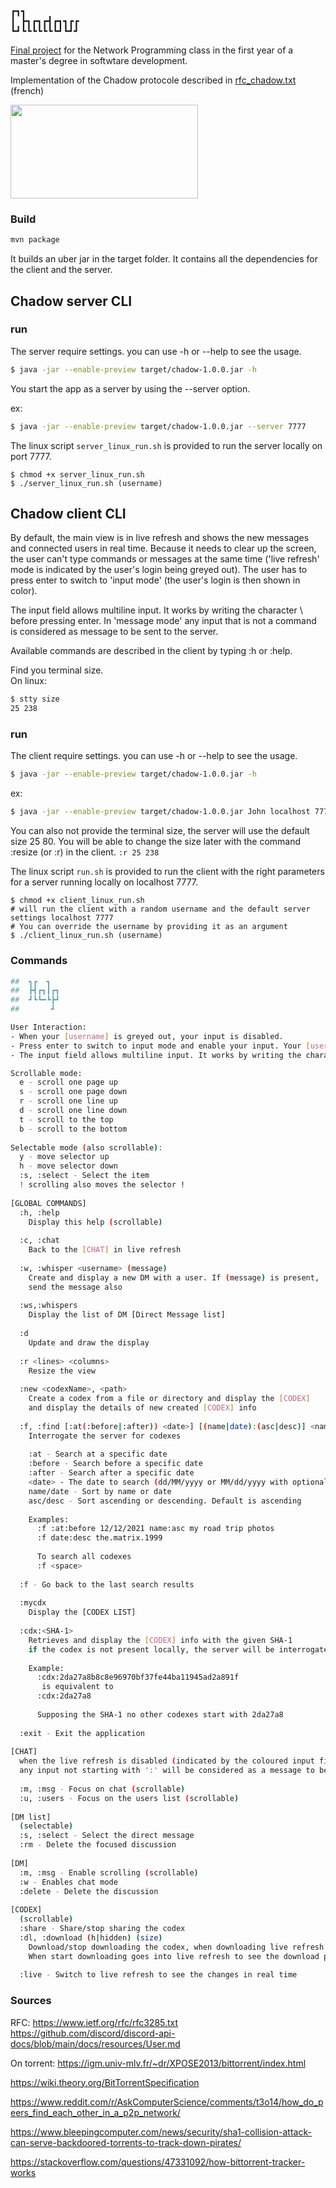 <pre>
┏┓┓
┃ ┣┓┏┓┏┫┏┓┓┏┏
┗┛┗┗┗┗┗┗┗┛┗┛┛
</pre>


[Final project](http://igm.univ-mlv.fr/coursprogreseau/tds/projet2024.html) for the Network Programming class in the first year of a master's degree in softwtare development.

Implementation of the Chadow protocole described in [rfc_chadow.txt](./doc/rfc_chadow.txt) (french)


<img src="https://gitlab.com/4nt0ineB/chadow-bastos-sebbah/-/raw/b3ad80c5d58557ee1909c365c47786c469218c8b/img/chadow-chat.png" height="150" width="300"/>



### Build
```sh
mvn package
```
It builds an uber jar in the target folder. It contains all the dependencies for the client and the server.

## Chadow server CLI

### run
The server require settings. you can use -h or --help to see the usage.
```sh
$ java -jar --enable-preview target/chadow-1.0.0.jar -h
```
You start the app as a server by using the --server option.

ex:
```sh
$ java -jar --enable-preview target/chadow-1.0.0.jar --server 7777
```

The linux script `server_linux_run.sh` is provided to run the server locally on port 7777.
```shell
$ chmod +x server_linux_run.sh
$ ./server_linux_run.sh (username)
```

## Chadow client CLI

By default, the main view is in live refresh and shows the new messages and connected users in real time.
Because it needs to clear up the screen, the user can't type commands or messages at the same time 
('live refresh' mode is indicated by the user's login being greyed out).
The user has to press enter to switch to 'input mode' (the user's login is then shown in color).

The input field allows multiline input. It works by writing the character \ before pressing enter. 
In 'message mode' any input that is not a command is considered as message to be sent to the server.

Available commands are described in the client by typing :h or :help.

Find you terminal size. <br>
On linux:
```sh
$ stty size
25 238
```

### run
The client require settings. you can use -h or --help to see the usage.
```sh
$ java -jar --enable-preview target/chadow-1.0.0.jar -h
```
ex:

```sh
$ java -jar --enable-preview target/chadow-1.0.0.jar John localhost 7777 25 238
```
You can also not provide the terminal size, the server will use the default size 25 80.
You will be able to change the size later with the command :resize (or :r) in the client. 
``` :r 25 238 ```

The linux script `run.sh` is provided to run the client with the right parameters for a server running locally 
on localhost 7777.
```shell
$ chmod +x client_linux_run.sh
# will run the client with a random username and the default server settings localhost 7777
# You can override the username by providing it as an argument
$ ./client_linux_run.sh (username)
```


### Commands

```sh
##  ┓┏  ┓
##  ┣┫┏┓┃┏┓
##  ┛┗┗━┗┣┛
##       ┛

User Interaction:
- When your [username] is greyed out, your input is disabled.
- Press enter to switch to input mode and enable your input. Your [username] will be colored.
- The input field allows multiline input. It works by writing the character \ before pressing enter.s

Scrollable mode:
  e - scroll one page up
  s - scroll one page down
  r - scroll one line up
  d - scroll one line down
  t - scroll to the top
  b - scroll to the bottom
  
Selectable mode (also scrollable):
  y - move selector up
  h - move selector down
  :s, :select - Select the item
  ! scrolling also moves the selector !
  
[GLOBAL COMMANDS]
  :h, :help
    Display this help (scrollable)
    
  :c, :chat
    Back to the [CHAT] in live refresh
    
  :w, :whisper <username> (message)
    Create and display a new DM with a user. If (message) is present,
    send the message also
    
  :ws,:whispers
    Display the list of DM [Direct Message list]
    
  :d
    Update and draw the display
    
  :r <lines> <columns>
    Resize the view
    
  :new <codexName>, <path>
    Create a codex from a file or directory and display the [CODEX]
    and display the details of new created [CODEX] info
    
  :f, :find [:at(:before|:after)) <date>] [(name|date):(asc|desc)] <name>
    Interrogate the server for codexes
    
    :at - Search at a specific date
    :before - Search before a specific date
    :after - Search after a specific date
    <date> - The date to search (dd/MM/yyyy or MM/dd/yyyy with optionally HH:mm)
    name/date - Sort by name or date
    asc/desc - Sort ascending or descending. Default is ascending
    
    Examples:
      :f :at:before 12/12/2021 name:asc my road trip photos
      :f date:desc the.matrix.1999
     
      To search all codexes
      :f <space>
    
  :f - Go back to the last search results
  
  :mycdx
    Display the [CODEX LIST]
    
  :cdx:<SHA-1>
    Retrieves and display the [CODEX] info with the given SHA-1
    if the codex is not present locally, the server will be interrogated
    
    Example:
      :cdx:2da27a8b8c8e96970bf37fe44ba11945ad2a891f
       is equivalent to
      :cdx:2da27a8
      
      Supposing the SHA-1 no other codexes start with 2da27a8
      
  :exit - Exit the application
  
[CHAT]
  when the live refresh is disabled (indicated by the coloured input field)
  any input not starting with ':' will be considered as a message to be sent
  
  :m, :msg - Focus on chat (scrollable)
  :u, :users - Focus on the users list (scrollable)
  
[DM list]
  (selectable)
  :s, :select - Select the direct message
  :rm - Delete the focused discussion
  
[DM]
  :m, :msg - Enable scrolling (scrollable)
  :w - Enables chat mode
  :delete - Delete the discussion
  
[CODEX]
  (scrollable)
  :share - Share/stop sharing the codex
  :dl, :download (h|hidden) (size)
    Download/stop downloading the codex, when downloading live refresh is enabled
    When start downloading goes into live refresh to see the download progress
    
  :live - Switch to live refresh to see the changes in real time
```



### Sources

RFC:
https://www.ietf.org/rfc/rfc3285.txt
https://github.com/discord/discord-api-docs/blob/main/docs/resources/User.md

On torrent:
https://igm.univ-mlv.fr/~dr/XPOSE2013/bittorrent/index.html

https://wiki.theory.org/BitTorrentSpecification

https://www.reddit.com/r/AskComputerScience/comments/t3o14/how_do_peers_find_each_other_in_a_p2p_network/

https://www.bleepingcomputer.com/news/security/sha1-collision-attack-can-serve-backdoored-torrents-to-track-down-pirates/

https://stackoverflow.com/questions/47331092/how-bittorrent-tracker-works
